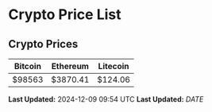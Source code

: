 # Crypto Price List

## Crypto Prices
| Bitcoin | Ethereum | Litecoin |
| ------- | -------- | -------- |
| $98563 | $3870.41 | $124.06 |
**Last Updated:** 2024-12-09 09:54 UTC
**Last Updated:** $DATE$
